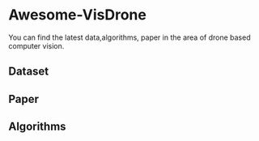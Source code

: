 # Awesome-VisDrone
You can find the latest data,algorithms, paper in the area of drone based computer vision. 

## Dataset




## Paper 




## Algorithms




